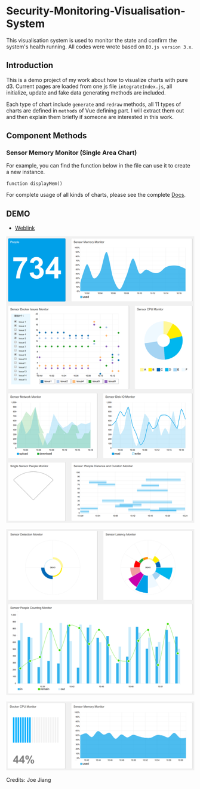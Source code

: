 # Security-Monitoring-Visualisation-System
This visualisation system is used to monitor the state and confirm the system's health running. All codes were wrote based on `D3.js version 3.x`.

## Introduction

This is a demo project of my work about how to visualize charts with pure d3. Current pages are loaded from one js file `integrateIndex.js`, all initialize, update and fake data generating methods are included. 

Each type of chart include `generate` and `redraw` methods, all 11 types of charts are defined in `methods` of Vue defining part. I will extract them out and then explain them briefly if someone are interested in this work.
 
## Component Methods

### Sensor Memory Monitor (Single Area Chart)

For example, you can find the function below in the file can use it to create a new instance.

```
function displayMem()
```

For complete usage of all kinds of charts, please see the complete [Docs](./DOC.md).

## DEMO
- [Weblink](https://mithileysh.github.io/Security-Monitoring-Visualisation-System/)

![DEMO 1](/assets/SSComponent-Intro-1.png 'DEMO 1')

![DEMO 2](/assets/SSComponent-Intro-2.png 'DEMO 2')

![DEMO 3](/assets/SSComponent-Intro-3.png 'DEMO 3')


Credits: Joe Jiang

